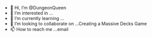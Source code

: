 - 👋 Hi, I’m @DungeonQueen
- 👀 I’m interested in ...
- 🌱 I’m currently learning ...
- 💞️ I’m looking to collaborate on ...Creating a Massive Decks Game
- 📫 How to reach me ...email

<!---
DungeonQueen/DungeonQueen is a ✨ special ✨ repository because its `README.md` (this file) appears on your GitHub profile.
You can click the Preview link to take a look at your changes.
--->
